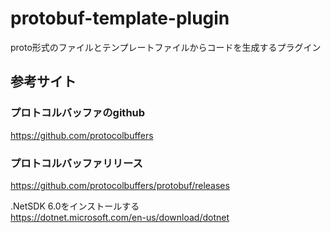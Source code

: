 # protobuf-template-plugin
proto形式のファイルとテンプレートファイルからコードを生成するプラグイン

## 参考サイト

### プロトコルバッファのgithub
https://github.com/protocolbuffers

### プロトコルバッファリリース
https://github.com/protocolbuffers/protobuf/releases



.NetSDK 6.0をインストールする  
https://dotnet.microsoft.com/en-us/download/dotnet
